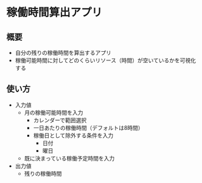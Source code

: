 # 稼働時間算出アプリ

## 概要
- 自分の残りの稼働時間を算出するアプリ
- 稼働可能時間に対してどのくらいリソース（時間）が空いているかを可視化する

## 使い方
- 入力値
  - 月の稼働可能時間を入力
    - カレンダーで範囲選択
    - 一日あたりの稼働時間（デフォルトは8時間）
    - 稼働日として除外する条件を入力
      - 日付
      - 曜日
  - 既に決まっている稼働予定時間を入力
- 出力値
  - 残りの稼働時間
